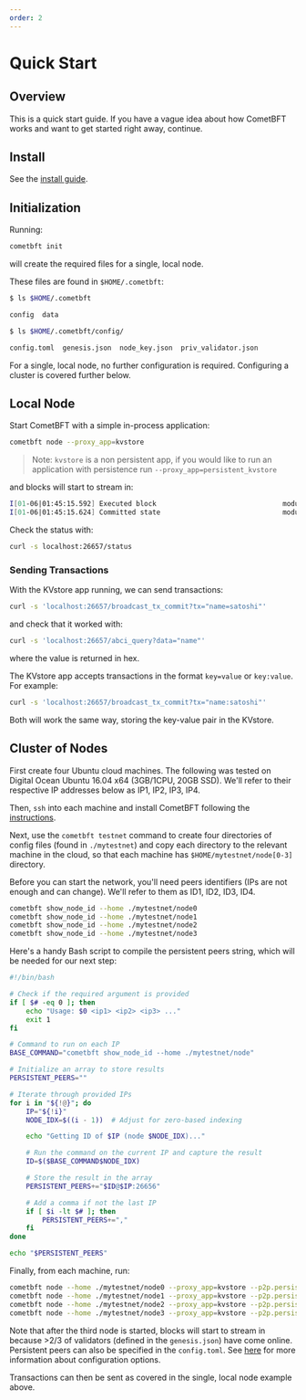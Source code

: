 ```yaml
---
order: 2
---
```


# Quick Start

## Overview

This is a quick start guide. If you have a vague idea about how CometBFT
works and want to get started right away, continue.

## Install

See the [install guide](install.md).

## Initialization

Running:

```sh
cometbft init
```

will create the required files for a single, local node.

These files are found in `$HOME/.cometbft`:

```sh
$ ls $HOME/.cometbft

config  data

$ ls $HOME/.cometbft/config/

config.toml  genesis.json  node_key.json  priv_validator.json
```

For a single, local node, no further configuration is required.
Configuring a cluster is covered further below.

## Local Node

Start CometBFT with a simple in-process application:

```sh
cometbft node --proxy_app=kvstore
```

> Note: `kvstore` is a non persistent app, if you would like to run an application with persistence run `--proxy_app=persistent_kvstore`

and blocks will start to stream in:

```sh
I[01-06|01:45:15.592] Executed block                               module=state height=1 validTxs=0 invalidTxs=0
I[01-06|01:45:15.624] Committed state                              module=state height=1 txs=0 appHash=
```

Check the status with:

```sh
curl -s localhost:26657/status
```

### Sending Transactions

With the KVstore app running, we can send transactions:

```sh
curl -s 'localhost:26657/broadcast_tx_commit?tx="name=satoshi"'
```

and check that it worked with:

```sh
curl -s 'localhost:26657/abci_query?data="name"'
```

where the value is returned in hex.

The KVstore app accepts transactions in the format `key=value` or `key:value`. For example:

```sh
curl -s 'localhost:26657/broadcast_tx_commit?tx="name:satoshi"'
```

Both will work the same way, storing the key-value pair in the KVstore.

## Cluster of Nodes

First create four Ubuntu cloud machines. The following was tested on Digital
Ocean Ubuntu 16.04 x64 (3GB/1CPU, 20GB SSD). We'll refer to their respective IP
addresses below as IP1, IP2, IP3, IP4.

Then, `ssh` into each machine and install CometBFT following the [instructions](install.md).

Next, use the `cometbft testnet` command to create four directories of config files (found in `./mytestnet`) and copy each directory to the relevant machine in the cloud, so that each machine has `$HOME/mytestnet/node[0-3]` directory.

Before you can start the network, you'll need peers identifiers (IPs are not enough and can change). We'll refer to them as ID1, ID2, ID3, ID4.

```sh
cometbft show_node_id --home ./mytestnet/node0
cometbft show_node_id --home ./mytestnet/node1
cometbft show_node_id --home ./mytestnet/node2
cometbft show_node_id --home ./mytestnet/node3
```

Here's a handy Bash script to compile the persistent peers string, which will
be needed for our next step:

```bash
#!/bin/bash

# Check if the required argument is provided
if [ $# -eq 0 ]; then
    echo "Usage: $0 <ip1> <ip2> <ip3> ..."
    exit 1
fi

# Command to run on each IP
BASE_COMMAND="cometbft show_node_id --home ./mytestnet/node"

# Initialize an array to store results
PERSISTENT_PEERS=""

# Iterate through provided IPs
for i in "${!@}"; do
    IP="${!i}"
    NODE_IDX=$((i - 1))  # Adjust for zero-based indexing

    echo "Getting ID of $IP (node $NODE_IDX)..."

    # Run the command on the current IP and capture the result
    ID=$($BASE_COMMAND$NODE_IDX)

    # Store the result in the array
    PERSISTENT_PEERS+="$ID@$IP:26656"

    # Add a comma if not the last IP
    if [ $i -lt $# ]; then
        PERSISTENT_PEERS+=","
    fi
done

echo "$PERSISTENT_PEERS"
```

Finally, from each machine, run:

```sh
cometbft node --home ./mytestnet/node0 --proxy_app=kvstore --p2p.persistent_peers="ID1@IP1:26656,ID2@IP2:26656,ID3@IP3:26656,ID4@IP4:26656"
cometbft node --home ./mytestnet/node1 --proxy_app=kvstore --p2p.persistent_peers="ID1@IP1:26656,ID2@IP2:26656,ID3@IP3:26656,ID4@IP4:26656"
cometbft node --home ./mytestnet/node2 --proxy_app=kvstore --p2p.persistent_peers="ID1@IP1:26656,ID2@IP2:26656,ID3@IP3:26656,ID4@IP4:26656"
cometbft node --home ./mytestnet/node3 --proxy_app=kvstore --p2p.persistent_peers="ID1@IP1:26656,ID2@IP2:26656,ID3@IP3:26656,ID4@IP4:26656"
```

Note that after the third node is started, blocks will start to stream in
because >2/3 of validators (defined in the `genesis.json`) have come online.
Persistent peers can also be specified in the `config.toml`. See [here](../explanation/core/configuration.md) for more information about configuration options.

Transactions can then be sent as covered in the single, local node example above.
